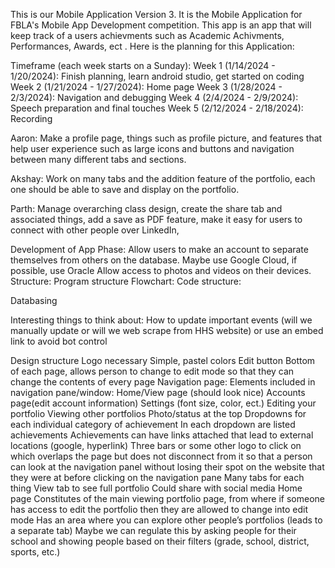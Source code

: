 This is our Mobile Application Version 3. It is the Mobile Application for FBLA's Mobile App Development competition. This app is an app that will keep track of a users achievments such as Academic Achivments, Performances, Awards, ect . Here is the planning for this Application: 


Timeframe (each week starts on a Sunday):
Week 1 (1/14/2024 - 1/20/2024): Finish planning, learn android studio, get started on coding
Week 2 (1/21/2024 - 1/27/2024): Home page
Week 3 (1/28/2024 - 2/3/2024): Navigation and debugging
Week 4 (2/4/2024 - 2/9/2024): Speech preparation and final touches
Week 5 (2/12/2024 - 2/18/2024): Recording 


Aaron:
Make a profile page, things such as profile picture, and features that help user experience such as large icons and buttons and navigation between many different tabs and sections.

Akshay:
Work on many tabs and the addition feature of the portfolio, each one should be able to save and display on the portfolio.

Parth:
Manage overarching class design, create the share tab and associated things, add a save as PDF feature, make it easy for users to connect with other people over LinkedIn,



Development of App Phase:
Allow users to make an account to separate themselves from others on the database.
Maybe use Google Cloud, if possible, use Oracle
Allow access to photos and videos on their devices.
Structure:
Program structure
Flowchart:
Code structure:


Databasing


Interesting things to think about:
How to update important events (will we manually update or will we web scrape from HHS website) or use an embed link to avoid bot control














Design structure
Logo necessary
Simple, pastel colors
Edit button
Bottom of each page, allows person to change to edit mode so that they can change the contents of every page
Navigation page:
Elements included in navigation pane/window:
Home/View page (should look nice)
Accounts page(edit account information)
Settings (font size, color, ect.)
Editing your portfolio
Viewing other portfolios
Photo/status at the top
Dropdowns for each individual category of achievement
In each dropdown are listed achievements
Achievements can have links attached that lead to external locations (google, hyperlink) 
Three bars or some other logo to click on which overlaps the page but does not disconnect from it so that a person can look at the navigation panel without losing their spot on the website that they were at before clicking on the navigation pane
Many tabs for each thing
View tab to see full portfolio 
Could share with social media
Home page 
Constitutes of the main viewing portfolio page, from where if someone has access to edit the portfolio then they are allowed to change into edit mode
Has an area where you can explore other people’s portfolios (leads to a separate tab)
Maybe we can regulate this by asking people for their school and showing people based on their filters (grade, school, district, sports, etc.)
